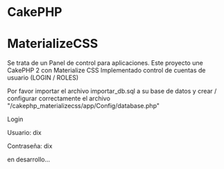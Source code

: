 # CakePHP
# MaterializeCSS

Se trata de un Panel de control para aplicaciones.
Este proyecto une CakePHP 2 con Materialize CSS
Implementado control de cuentas de usuario (LOGIN / ROLES)


Por favor importar el archivo importar_db.sql a su base de datos y crear / configurar correctamente el archivo "/cakephp_materializecss/app/Config/database.php"

Login

Usuario: dix

Contraseña: dix


en desarrollo... 
